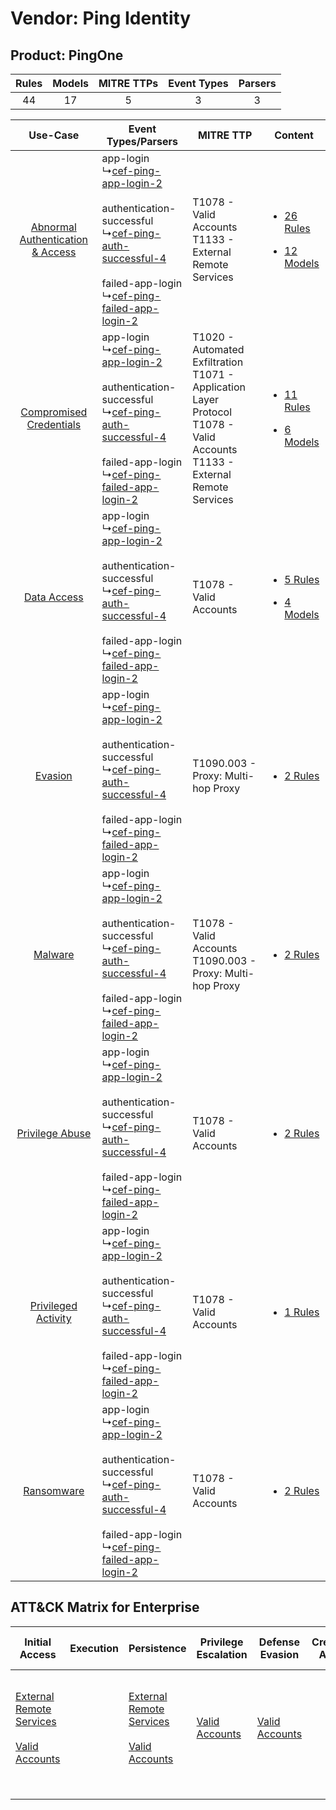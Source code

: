Vendor: Ping Identity
=====================
Product: PingOne
----------------
| Rules | Models | MITRE TTPs | Event Types | Parsers |
|:-----:|:------:|:----------:|:-----------:|:-------:|
|  44   |   17   |     5      |      3      |    3    |

|    Use-Case    | Event Types/Parsers    | MITRE TTP    | Content    |
|:----:| ---- | ---- | ---- |
| [Abnormal Authentication & Access](../../../UseCases/uc_abnormal_authentication_&_access.md) |  app-login<br> ↳[cef-ping-app-login-2](Ps/pC_cefpingapplogin2.md)<br><br> authentication-successful<br> ↳[cef-ping-auth-successful-4](Ps/pC_cefpingauthsuccessful4.md)<br><br> failed-app-login<br> ↳[cef-ping-failed-app-login-2](Ps/pC_cefpingfailedapplogin2.md)<br> | T1078 - Valid Accounts<br>T1133 - External Remote Services<br>    | [<ul><li>26 Rules</li></ul><ul><li>12 Models</li></ul>](RM/r_m_ping_identity_pingone_Abnormal_Authentication_&_Access.md) |
|          [Compromised Credentials](../../../UseCases/uc_compromised_credentials.md)          |  app-login<br> ↳[cef-ping-app-login-2](Ps/pC_cefpingapplogin2.md)<br><br> authentication-successful<br> ↳[cef-ping-auth-successful-4](Ps/pC_cefpingauthsuccessful4.md)<br><br> failed-app-login<br> ↳[cef-ping-failed-app-login-2](Ps/pC_cefpingfailedapplogin2.md)<br> | T1020 - Automated Exfiltration<br>T1071 - Application Layer Protocol<br>T1078 - Valid Accounts<br>T1133 - External Remote Services<br> | [<ul><li>11 Rules</li></ul><ul><li>6 Models</li></ul>](RM/r_m_ping_identity_pingone_Compromised_Credentials.md)    |
|    [Data Access](../../../UseCases/uc_data_access.md)    |  app-login<br> ↳[cef-ping-app-login-2](Ps/pC_cefpingapplogin2.md)<br><br> authentication-successful<br> ↳[cef-ping-auth-successful-4](Ps/pC_cefpingauthsuccessful4.md)<br><br> failed-app-login<br> ↳[cef-ping-failed-app-login-2](Ps/pC_cefpingfailedapplogin2.md)<br> | T1078 - Valid Accounts<br>    | [<ul><li>5 Rules</li></ul><ul><li>4 Models</li></ul>](RM/r_m_ping_identity_pingone_Data_Access.md)    |
|    [Evasion](../../../UseCases/uc_evasion.md)    |  app-login<br> ↳[cef-ping-app-login-2](Ps/pC_cefpingapplogin2.md)<br><br> authentication-successful<br> ↳[cef-ping-auth-successful-4](Ps/pC_cefpingauthsuccessful4.md)<br><br> failed-app-login<br> ↳[cef-ping-failed-app-login-2](Ps/pC_cefpingfailedapplogin2.md)<br> | T1090.003 - Proxy: Multi-hop Proxy<br>    | [<ul><li>2 Rules</li></ul>](RM/r_m_ping_identity_pingone_Evasion.md)    |
|    [Malware](../../../UseCases/uc_malware.md)    |  app-login<br> ↳[cef-ping-app-login-2](Ps/pC_cefpingapplogin2.md)<br><br> authentication-successful<br> ↳[cef-ping-auth-successful-4](Ps/pC_cefpingauthsuccessful4.md)<br><br> failed-app-login<br> ↳[cef-ping-failed-app-login-2](Ps/pC_cefpingfailedapplogin2.md)<br> | T1078 - Valid Accounts<br>T1090.003 - Proxy: Multi-hop Proxy<br>    | [<ul><li>2 Rules</li></ul>](RM/r_m_ping_identity_pingone_Malware.md)    |
|    [Privilege Abuse](../../../UseCases/uc_privilege_abuse.md)    |  app-login<br> ↳[cef-ping-app-login-2](Ps/pC_cefpingapplogin2.md)<br><br> authentication-successful<br> ↳[cef-ping-auth-successful-4](Ps/pC_cefpingauthsuccessful4.md)<br><br> failed-app-login<br> ↳[cef-ping-failed-app-login-2](Ps/pC_cefpingfailedapplogin2.md)<br> | T1078 - Valid Accounts<br>    | [<ul><li>2 Rules</li></ul>](RM/r_m_ping_identity_pingone_Privilege_Abuse.md)    |
|    [Privileged Activity](../../../UseCases/uc_privileged_activity.md)    |  app-login<br> ↳[cef-ping-app-login-2](Ps/pC_cefpingapplogin2.md)<br><br> authentication-successful<br> ↳[cef-ping-auth-successful-4](Ps/pC_cefpingauthsuccessful4.md)<br><br> failed-app-login<br> ↳[cef-ping-failed-app-login-2](Ps/pC_cefpingfailedapplogin2.md)<br> | T1078 - Valid Accounts<br>    | [<ul><li>1 Rules</li></ul>](RM/r_m_ping_identity_pingone_Privileged_Activity.md)    |
|    [Ransomware](../../../UseCases/uc_ransomware.md)    |  app-login<br> ↳[cef-ping-app-login-2](Ps/pC_cefpingapplogin2.md)<br><br> authentication-successful<br> ↳[cef-ping-auth-successful-4](Ps/pC_cefpingauthsuccessful4.md)<br><br> failed-app-login<br> ↳[cef-ping-failed-app-login-2](Ps/pC_cefpingfailedapplogin2.md)<br> | T1078 - Valid Accounts<br>    | [<ul><li>2 Rules</li></ul>](RM/r_m_ping_identity_pingone_Ransomware.md)    |

ATT&CK Matrix for Enterprise
----------------------------
| Initial Access                                                                                                                                   | Execution | Persistence                                                                                                                                      | Privilege Escalation                                                | Defense Evasion                                                     | Credential Access | Discovery | Lateral Movement | Collection | Command and Control                                                                                                                                                                                                      | Exfiltration                                                                | Impact |
| ------------------------------------------------------------------------------------------------------------------------------------------------ | --------- | ------------------------------------------------------------------------------------------------------------------------------------------------ | ------------------------------------------------------------------- | ------------------------------------------------------------------- | ----------------- | --------- | ---------------- | ---------- | ------------------------------------------------------------------------------------------------------------------------------------------------------------------------------------------------------------------------ | --------------------------------------------------------------------------- | ------ |
| [External Remote Services](https://attack.mitre.org/techniques/T1133)<br><br>[Valid Accounts](https://attack.mitre.org/techniques/T1078)<br><br> |           | [External Remote Services](https://attack.mitre.org/techniques/T1133)<br><br>[Valid Accounts](https://attack.mitre.org/techniques/T1078)<br><br> | [Valid Accounts](https://attack.mitre.org/techniques/T1078)<br><br> | [Valid Accounts](https://attack.mitre.org/techniques/T1078)<br><br> |                   |           |                  |            | [Proxy: Multi-hop Proxy](https://attack.mitre.org/techniques/T1090/003)<br><br>[Application Layer Protocol](https://attack.mitre.org/techniques/T1071)<br><br>[Proxy](https://attack.mitre.org/techniques/T1090)<br><br> | [Automated Exfiltration](https://attack.mitre.org/techniques/T1020)<br><br> |        |